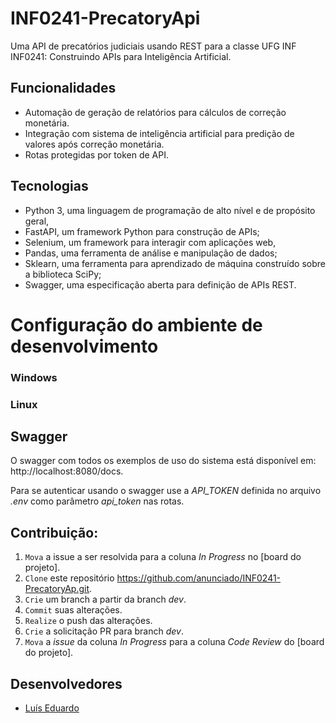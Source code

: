 # INF0241-PrecatoryApi
Uma API de precatórios judiciais usando REST para a classe UFG INF INF0241: Construindo APIs para Inteligência Artificial.

## Funcionalidades

- Automação de geração de relatórios para cálculos de correção monetária.        
- Integração com sistema de inteligência artificial para predição de valores após correção monetária.
- Rotas protegidas por token de API.

## Tecnologias

 - Python 3, uma linguagem de programação de alto nível e de propósito geral,
 - FastAPI, um framework Python para construção de APIs;
 - Selenium, um framework para interagir com aplicações web,
 - Pandas, uma ferramenta de análise e manipulação de dados;
 - Sklearn, uma ferramenta para aprendizado de máquina construído sobre a biblioteca SciPy;
 - Swagger, uma especificação aberta para definição de APIs REST.

# Configuração do ambiente de desenvolvimento

### Windows

### Linux

## Swagger 

O swagger com todos os exemplos de uso do sistema está disponível em: http://localhost:8080/docs.

Para se autenticar usando o swagger use a _API_TOKEN_ definida no arquivo _.env_ como parâmetro _api_token_ nas rotas. 

## Contribuição:

1. `Mova` a issue a ser resolvida para a coluna _In Progress_ no [board do projeto].  
2. `Clone` este repositório https://github.com/anunciado/INF0241-PrecatoryAp.git.
3. `Crie` um branch a partir da branch _dev_.
4. `Commit` suas alterações.
5. `Realize` o push das alterações.
6. `Crie` a solicitação PR para branch _dev_.
7. `Mova` a _issue_ da coluna _In Progress_ para a coluna _Code Review_ do [board do projeto].

## Desenvolvedores

- [Luís Eduardo](https://github.com/anunciado)
